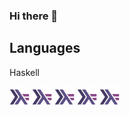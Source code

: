 ### Hi there 👋

<!--
**erikjny/erikjny** is a ✨ _special_ ✨ repository because its `README.md` (this file) appears on your GitHub profile.

Here are some ideas to get you started:

- 🔭 I’m currently working on ...
- 🌱 I’m currently learning ...
- 👯 I’m looking to collaborate on ...
- 🤔 I’m looking for help with ...
- 💬 Ask me about ...
- 📫 How to reach me: ...
- 😄 Pronouns: ...
- ⚡ Fun fact: ...
-->
## Languages
Haskell

<img height="32" width="32" src="https://github.com/erikjny/erikjny/blob/main/img/haskell-icon.svg" />
<img height="32" width="32" src="https://github.com/erikjny/erikjny/blob/main/img/haskell-icon.svg" />
<img height="32" width="32" src="https://github.com/erikjny/erikjny/blob/main/img/haskell-icon.svg" />
<img height="32" width="32" src="https://github.com/erikjny/erikjny/blob/main/img/haskell-icon.svg" />
<img height="32" width="32" src="https://github.com/erikjny/erikjny/blob/main/img/haskell-icon.svg" />
